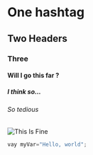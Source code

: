 # One hashtag
## Two Headers
### Three 
#### Will I go this far ? 
##### I think so...
###### So tedious 

![This Is Fine](https://miro.medium.com/v2/0*ZjYSm_q36J4KChdn)

```javascript
vay myVar="Hello, world";
```
